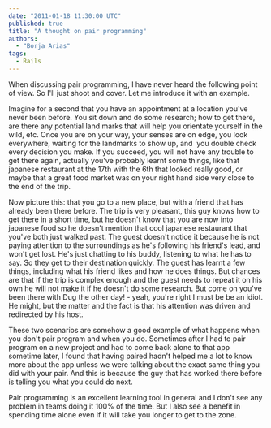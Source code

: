 ```yaml
---
date: "2011-01-18 11:30:00 UTC"
published: true
title: "A thought on pair programming"
authors:
  - "Borja Arias"
tags:
  - Rails
---
```


<p>When discussing pair programming, I have never heard the following point of view. So I&#39;ll just shoot and cover. Let me introduce it with an example.</p>
<p>Imagine for a second that you have an appointment at a location you&#39;ve never been before. You sit down and do some research; how to get there, are there any potential land marks that will help you orientate yourself in the wild, etc. Once you are on your way, your senses are on edge, you look everywhere, waiting for the landmarks to show up, and&nbsp; you double check every decision you make. If you succeed, you will not have any trouble to get there again, actually you&#39;ve probably learnt some things, like that japanese restaurant at the 17th with the 6th that looked really good, or maybe that a great food market was on your right hand side very close to the end of the trip.</p>
<p>Now picture this: that you go to a new place, but with a friend that has already been there before. The trip is very pleasant, this guy knows how to get there in a short time, but he doesn&#39;t know that you are now into japanese food so he doesn&#39;t mention that cool japanese restaurant that you&#39;ve both just walked past. The guest doesn&#39;t notice it because he is not paying attention to the surroundings as he&#39;s following his friend&#39;s lead, and won&#39;t get lost. He&#39;s just chatting to his buddy, listening to what he has to say. So they get to their destination quickly. The guest has learnt a few things, including what his friend likes and how he does things. But chances are that if the trip is complex enough and the guest needs to repeat it on his own he will not make it if he doesn&#39;t do some research. But come on you&#39;ve been there with Dug the other day! - yeah, you&#39;re right I must be be an idiot. He might, but the matter and the fact is that his attention was driven and redirected by his host.</p>
<p>These two scenarios are somehow a good example of what happens when you don&#39;t pair program and when you do. Sometimes after I had to pair program on a new project and had to come back alone to that app sometime later, I found that having paired hadn&#39;t helped me a lot to know more about the app unless we were talking about the exact same thing you did with your pair. And this is because the guy that has worked there before is telling you what you could do next.</p>
<p>Pair programming is an excellent learning tool in general and I don&#39;t see any problem in teams doing it 100% of the time. But I also see a benefit in spending time alone even if it will take you longer to get to the zone.</p>

